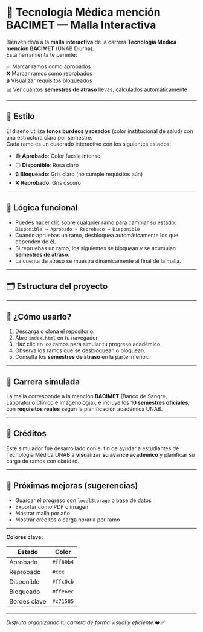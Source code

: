# 💉 Tecnología Médica mención BACIMET — Malla Interactiva

Bienvenido/a a la **malla interactiva** de la carrera **Tecnología Médica mención BACIMET** (UNAB Diurna).  
Esta herramienta te permite:

✅ Marcar ramos como aprobados  
❌ Marcar ramos como reprobados  
🔒 Visualizar requisitos bloqueados  
📊 Ver cuántos **semestres de atraso** llevas, calculados automáticamente  

---

## 🎨 Estilo

El diseño utiliza **tonos burdeos y rosados** (color institucional de salud) con una estructura clara por semestre.  
Cada ramo es un cuadrado interactivo con los siguientes estados:

- 🟣 **Aprobado**: Color fucsia intenso
- ⚪ **Disponible**: Rosa claro
- 🔒 **Bloqueado**: Gris claro (no cumple requisitos aún)
- ❌ **Reprobado**: Gris oscuro

---

## 🧠 Lógica funcional

- Puedes hacer clic sobre cualquier ramo para cambiar su estado:  
  `Disponible → Aprobado → Reprobado → Disponible`
- Cuando apruebas un ramo, desbloquea automáticamente los que dependen de él.
- Si repruebas un ramo, los siguientes se bloquean y se acumulan **semestres de atraso**.
- La cuenta de atraso se muestra dinámicamente al final de la malla.

---

## 🗂 Estructura del proyecto

---

## 🚀 ¿Cómo usarlo?

1. Descarga o clona el repositorio.
2. Abre `index.html` en tu navegador.
3. Haz clic en los ramos para simular tu progreso académico.
4. Observa los ramos que se desbloquean o bloquean.
5. Consulta los **semestres de atraso** en la parte inferior.

---

## 🏥 Carrera simulada

La malla corresponde a la mención **BACIMET** (Banco de Sangre, Laboratorio Clínico e Imagenología), e incluye los **10 semestres oficiales**, con **requisitos reales** según la planificación académica UNAB.

---

## 📌 Créditos

Este simulador fue desarrollado con el fin de ayudar a estudiantes de Tecnología Médica UNAB a **visualizar su avance académico** y planificar su carga de ramos con claridad.

---

## 🧩 Próximas mejoras (sugerencias)

- Guardar el progreso con `localStorage` o base de datos
- Exportar como PDF o imagen
- Mostrar malla por año
- Mostrar créditos o carga horaria por ramo

---

**Colores clave:**

| Estado       | Color        |
|--------------|--------------|
| Aprobado     | `#ff69b4`    |
| Reprobado    | `#ccc`       |
| Disponible   | `#ffc0cb`    |
| Bloqueado    | `#ffe6ec`    |
| Bordes clave | `#c71585`    |

---

_Disfruta organizando tu carrera de forma visual y eficiente_ ❤️‍🩹  

